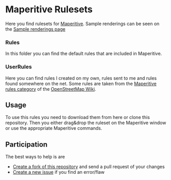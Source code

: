 Maperitive Rulesets
===================

Here you find rulesets for [Maperitive](http://maperitive.net/). Sample renderings can be seen on the [Sample renderings page](https://quelbs.github.io/maperitive/)

### Rules

In this folder you can find the default rules that are included in Maperitive.

### UserRules

Here you can find rules I created on my own, rules sent to me and rules found somewhere on the net.
Some rules are taken from the [Maperitive rules category](http://wiki.openstreetmap.org/wiki/Category:Maperitive/Rules) of the [OpenStreetMap Wiki](http://wiki.openstreetmap.org/wiki/).

Usage
-----

To use this rules you need to download them from here or clone this repository. Then you either drag&drop the ruleset on the Maperitive window or use the appropriate Maperitive commands.

Participation
-------------

The best ways to help is are

* [Create a fork of this repository](https://github.com/quelbs/maperitive-rulesets/fork) and send a pull request of your changes
* [Create a new issue](https://github.com/quelbs/maperitive-rulesets/issues/new) if you find an error/flaw
